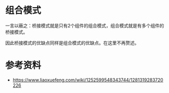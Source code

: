 # 组合模式

一言以蔽之：桥接模式就是只有2个组件的组合模式，组合模式就是有多个组件的桥接模式。

因此桥接模式的优缺点同样是组合模式的优缺点。在这里不再赘述。

# 参考资料

- https://www.liaoxuefeng.com/wiki/1252599548343744/1281319283720226